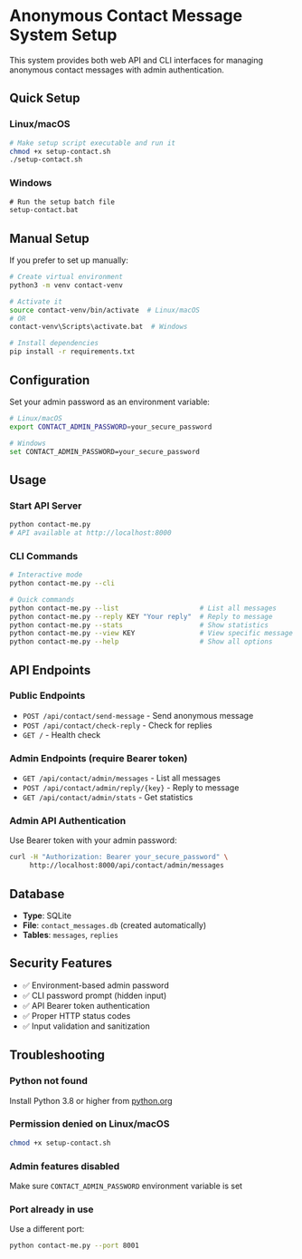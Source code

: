 # Anonymous Contact Message System Setup

This system provides both web API and CLI interfaces for managing anonymous contact messages with admin authentication.

## Quick Setup

### Linux/macOS

```bash
# Make setup script executable and run it
chmod +x setup-contact.sh
./setup-contact.sh
```

### Windows

```cmd
# Run the setup batch file
setup-contact.bat
```

## Manual Setup

If you prefer to set up manually:

```bash
# Create virtual environment
python3 -m venv contact-venv

# Activate it
source contact-venv/bin/activate  # Linux/macOS
# OR
contact-venv\Scripts\activate.bat  # Windows

# Install dependencies
pip install -r requirements.txt
```

## Configuration

Set your admin password as an environment variable:

```bash
# Linux/macOS
export CONTACT_ADMIN_PASSWORD=your_secure_password

# Windows
set CONTACT_ADMIN_PASSWORD=your_secure_password
```

## Usage

### Start API Server

```bash
python contact-me.py
# API available at http://localhost:8000
```

### CLI Commands

```bash
# Interactive mode
python contact-me.py --cli

# Quick commands
python contact-me.py --list                    # List all messages
python contact-me.py --reply KEY "Your reply"  # Reply to message
python contact-me.py --stats                   # Show statistics
python contact-me.py --view KEY                # View specific message
python contact-me.py --help                    # Show all options
```

## API Endpoints

### Public Endpoints

- `POST /api/contact/send-message` - Send anonymous message
- `POST /api/contact/check-reply` - Check for replies
- `GET /` - Health check

### Admin Endpoints (require Bearer token)

- `GET /api/contact/admin/messages` - List all messages
- `POST /api/contact/admin/reply/{key}` - Reply to message
- `GET /api/contact/admin/stats` - Get statistics

### Admin API Authentication

Use Bearer token with your admin password:

```bash
curl -H "Authorization: Bearer your_secure_password" \
     http://localhost:8000/api/contact/admin/messages
```

## Database

- **Type**: SQLite
- **File**: `contact_messages.db` (created automatically)
- **Tables**: `messages`, `replies`

## Security Features

- ✅ Environment-based admin password
- ✅ CLI password prompt (hidden input)
- ✅ API Bearer token authentication
- ✅ Proper HTTP status codes
- ✅ Input validation and sanitization

## Troubleshooting

### Python not found

Install Python 3.8 or higher from [python.org](https://python.org)

### Permission denied on Linux/macOS

```bash
chmod +x setup-contact.sh
```

### Admin features disabled

Make sure `CONTACT_ADMIN_PASSWORD` environment variable is set

### Port already in use

Use a different port:

```bash
python contact-me.py --port 8001
```
